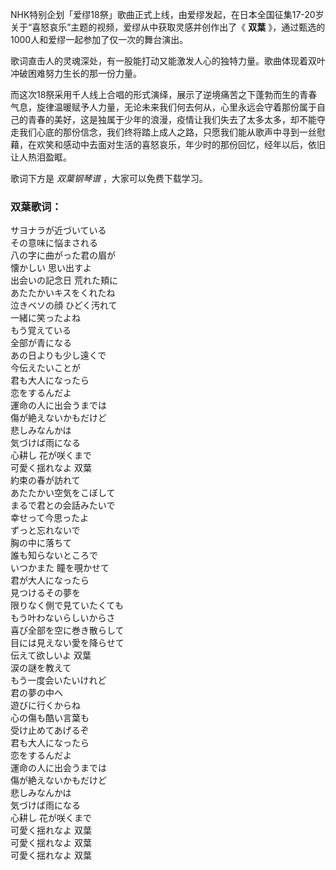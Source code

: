 

NHK特别企划「爱缪18祭」歌曲正式上线，由爱缪发起，在日本全国征集17-20岁关于“喜怒哀乐”主题的视频，爱缪从中获取灵感并创作出了《 **双葉**
》，通过甄选的1000人和爱缪一起参加了仅一次的舞台演出。

歌词直击人的灵魂深处，有一股能打动又能激发人心的独特力量。歌曲体现着双叶冲破困难努力生长的那一份力量。

而这次18祭采用千人线上合唱的形式演绎，展示了逆境痛苦之下蓬勃而生的青春气息，旋律温暖赋予人力量，无论未来我们何去何从，心里永远会守着那份属于自己的青春的美好，这是独属于少年的浪漫，疫情让我们失去了太多太多，却不能夺走我们心底的那份信念，我们终将踏上成人之路，只愿我们能从歌声中寻到一丝慰藉，在欢笑和感动中去面对生活的喜怒哀乐，年少时的那份回忆，经年以后，依旧让人热泪盈眶。

歌词下方是 _双葉钢琴谱_ ，大家可以免费下载学习。

### 双葉歌词：

サヨナラが近づいている  
その意味に悩まされる  
八の字に曲がった君の眉が  
懐かしい 思い出すよ  
出会いの記念日 荒れた頬に  
あたたかいキスをくれたね  
泣きベソの顔 ひどく汚れて  
一緒に笑ったよね  
もう覚えている  
全部が青になる  
あの日よりも少し遠くで  
今伝えたいことが  
君も大人になったら  
恋をするんだよ  
運命の人に出会うまでは  
傷が絶えないかもだけど  
悲しみなんかは  
気づけば雨になる  
心耕し 花が咲くまで  
可愛く揺れなよ 双葉  
約束の春が訪れて  
あたたかい空気をこぼして  
まるで君との会話みたいで  
幸せって今思ったよ  
ずっと忘れないで  
胸の中に落ちて  
誰も知らないところで  
いつかまた 瞳を覗かせて  
君が大人になったら  
見つけるその夢を  
限りなく側で見ていたくても  
もう叶わないらしいからさ  
喜び全部を空に巻き散らして  
目には見えない愛を降らせて  
伝えて欲しいよ 双葉  
涙の謎を教えて  
もう一度会いたいけれど  
君の夢の中へ  
遊びに行くからね  
心の傷も酷い言葉も  
受け止めてあげるぞ  
君も大人になったら  
恋をするんだよ  
運命の人に出会うまでは  
傷が絶えないかもだけど  
悲しみなんかは  
気づけば雨になる  
心耕し 花が咲くまで  
可愛く揺れなよ 双葉  
可愛く揺れなよ 双葉  
可愛く揺れなよ 双葉

